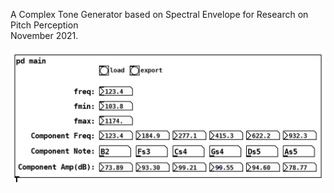 A Complex Tone Generator based on Spectral Envelope for Research on Pitch Perception <br/>
November 2021.

![img](img/img.PNG)